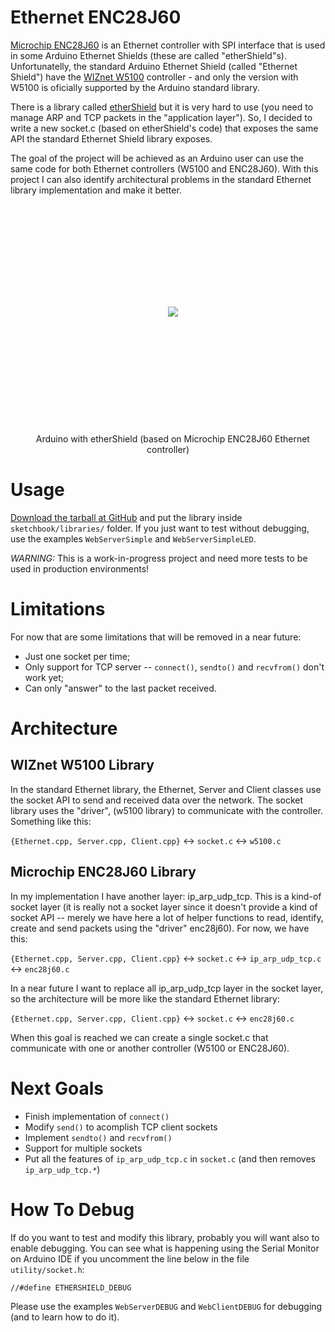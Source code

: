 Ethernet ENC28J60
==================

[Microchip ENC28J60](http://www.microchip.com/wwwproducts/Devices.aspx?dDocName=en022889) is an Ethernet controller with SPI interface that is used in some Arduino Ethernet Shields (these are called "etherShield"s). Unfortunatelly, the standard Arduino Ethernet Shield (called "Ethernet Shield") have the [WIZnet W5100](http://www.wiznet.co.kr/Sub_Modules/en/product/Product_Detail.asp?cate1=5&cate2=7&cate3=26&pid=1011) controller - and only the version with W5100 is oficially supported by the Arduino standard library.

There is a library called [etherShield](http://www.nuelectronics.com/download/projects/etherShield.zip) but it is very hard to use (you need to manage ARP and TCP packets in the "application layer"). So, I decided to write a new socket.c (based on etherShield's code) that exposes the same API the standard Ethernet Shield library exposes.

The goal of the project will be achieved as an Arduino user can use the same code for both Ethernet controllers (W5100 and ENC28J60). With this project I can also identify architectural problems in the standard Ethernet library implementation and make it better.


<div style="height: 350px; line-height: 350px; text-align: center">
    <img src="http://www.CursoDeArduino.com.br/media/ArduinoEthernetShield.jpg" style="vertical-alignt: middle; max-height: 100%" />
</div>
<br />
<div style="text-align: center">
    Arduino with etherShield (based on Microchip ENC28J60 Ethernet controller)
</div>


Usage
=====

[Download the tarball at GitHub](https://github.com/turicas/Ethernet_ENC28J60/tarball/master) and put the library inside `sketchbook/libraries/` folder.
If you just want to test without debugging, use the examples `WebServerSimple` and `WebServerSimpleLED`.

*WARNING:* This is a work-in-progress project and need more tests to be used in production environments!


Limitations
===========

For now that are some limitations that will be removed in a near future:

- Just one socket per time;
- Only support for TCP server -- `connect()`, `sendto()` and `recvfrom()` don't work yet;
- Can only "answer" to the last packet received.

Architecture
============

WIZnet W5100 Library
--------------------

In the standard Ethernet library, the Ethernet, Server and Client classes use the socket API to send and received data over the network. The socket library uses the "driver", (w5100 library) to communicate with the controller. Something like this:


`{Ethernet.cpp, Server.cpp, Client.cpp}` &harr; `socket.c` &harr; `w5100.c`


Microchip ENC28J60 Library
--------------------------

In my implementation I have another layer: ip_arp_udp_tcp. This is a kind-of socket layer (it is really not a socket layer since it doesn't provide a kind of socket API -- merely we have here a lot of helper functions to read, identify, create and send packets using the "driver" enc28j60). For now, we have this:


`{Ethernet.cpp, Server.cpp, Client.cpp}` &harr; `socket.c` &harr; `ip_arp_udp_tcp.c` &harr; `enc28j60.c`

In a near future I want to replace all ip_arp_udp_tcp layer in the socket layer, so the architecture will be more like the standard Ethernet library:


`{Ethernet.cpp, Server.cpp, Client.cpp}` &harr; `socket.c` &harr; `enc28j60.c`

When this goal is reached we can create a single socket.c that communicate with one or another controller (W5100 or ENC28J60).

Next Goals
==========

- Finish implementation of `connect()`
- Modify `send()` to acomplish TCP client sockets
- Implement `sendto()` and `recvfrom()`
- Support for multiple sockets
- Put all the features of `ip_arp_udp_tcp.c` in `socket.c` (and then removes `ip_arp_udp_tcp.*`)


How To Debug
============

If do you want to test and modify this library, probably you will want also to enable debugging.
You can see what is happening using the Serial Monitor on Arduino IDE if you uncomment the line below in the file `utility/socket.h`:

    //#define ETHERSHIELD_DEBUG

Please use the examples `WebServerDEBUG` and `WebClientDEBUG` for debugging (and to learn how to do it).

